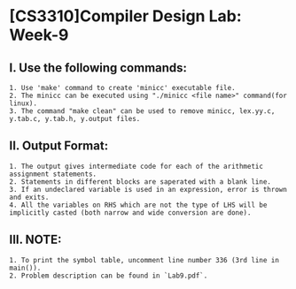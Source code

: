 # [CS3310]Compiler Design Lab: Week-9

## I. Use the following commands:
    1. Use 'make' command to create 'minicc' executable file.
    2. The minicc can be executed using "./minicc <file name>" command(for linux).
    3. The command "make clean" can be used to remove minicc, lex.yy.c, y.tab.c, y.tab.h, y.output files.

## II. Output Format:
    1. The output gives intermediate code for each of the arithmetic assignment statements.
    2. Statements in different blocks are saperated with a blank line.
    3. If an undeclared variable is used in an expression, error is thrown and exits.
    4. All the variables on RHS which are not the type of LHS will be implicitly casted (both narrow and wide conversion are done).

## III. NOTE: 
    1. To print the symbol table, uncomment line number 336 (3rd line in main()).
    2. Problem description can be found in `Lab9.pdf`.